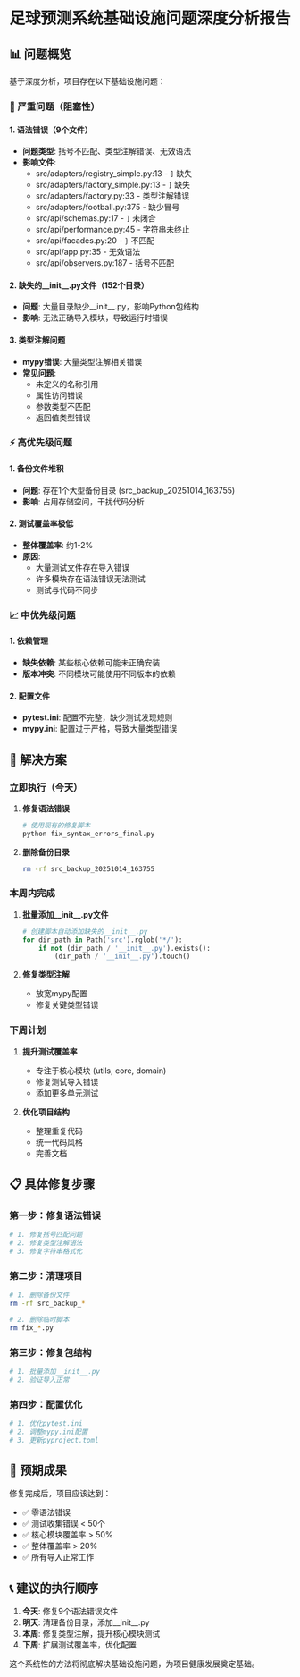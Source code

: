 # 足球预测系统基础设施问题深度分析报告

## 📊 问题概览

基于深度分析，项目存在以下基础设施问题：

### 🚨 严重问题（阻塞性）

#### 1. 语法错误（9个文件）
- **问题类型**: 括号不匹配、类型注解错误、无效语法
- **影响文件**: 
  - src/adapters/registry_simple.py:13 - `]` 缺失
  - src/adapters/factory_simple.py:13 - `]` 缺失  
  - src/adapters/factory.py:33 - 类型注解错误
  - src/adapters/football.py:375 - 缺少冒号
  - src/api/schemas.py:17 - `]` 未闭合
  - src/api/performance.py:45 - 字符串未终止
  - src/api/facades.py:20 - `}` 不匹配
  - src/api/app.py:35 - 无效语法
  - src/api/observers.py:187 - 括号不匹配

#### 2. 缺失的__init__.py文件（152个目录）
- **问题**: 大量目录缺少__init__.py，影响Python包结构
- **影响**: 无法正确导入模块，导致运行时错误

#### 3. 类型注解问题
- **mypy错误**: 大量类型注解相关错误
- **常见问题**:
  - 未定义的名称引用
  - 属性访问错误
  - 参数类型不匹配
  - 返回值类型错误

### ⚡ 高优先级问题

#### 1. 备份文件堆积
- **问题**: 存在1个大型备份目录 (src_backup_20251014_163755)
- **影响**: 占用存储空间，干扰代码分析

#### 2. 测试覆盖率极低
- **整体覆盖率**: 约1-2%
- **原因**: 
  - 大量测试文件存在导入错误
  - 许多模块存在语法错误无法测试
  - 测试与代码不同步

### 📈 中优先级问题

#### 1. 依赖管理
- **缺失依赖**: 某些核心依赖可能未正确安装
- **版本冲突**: 不同模块可能使用不同版本的依赖

#### 2. 配置文件
- **pytest.ini**: 配置不完整，缺少测试发现规则
- **mypy.ini**: 配置过于严格，导致大量类型错误

## 🔧 解决方案

### 立即执行（今天）

1. **修复语法错误**
   ```bash
   # 使用现有的修复脚本
   python fix_syntax_errors_final.py
   ```

2. **删除备份目录**
   ```bash
   rm -rf src_backup_20251014_163755
   ```

### 本周内完成

1. **批量添加__init__.py文件**
   ```python
   # 创建脚本自动添加缺失的__init__.py
   for dir_path in Path('src').rglob('*/'):
       if not (dir_path / '__init__.py').exists():
           (dir_path / '__init__.py').touch()
   ```

2. **修复类型注解**
   - 放宽mypy配置
   - 修复关键类型错误

### 下周计划

1. **提升测试覆盖率**
   - 专注于核心模块 (utils, core, domain)
   - 修复测试导入错误
   - 添加更多单元测试

2. **优化项目结构**
   - 整理重复代码
   - 统一代码风格
   - 完善文档

## 📋 具体修复步骤

### 第一步：修复语法错误
```bash
# 1. 修复括号匹配问题
# 2. 修复类型注解语法
# 3. 修复字符串格式化
```

### 第二步：清理项目
```bash
# 1. 删除备份文件
rm -rf src_backup_*

# 2. 删除临时脚本
rm fix_*.py
```

### 第三步：修复包结构
```bash
# 1. 批量添加__init__.py
# 2. 验证导入正常
```

### 第四步：配置优化
```bash
# 1. 优化pytest.ini
# 2. 调整mypy.ini配置
# 3. 更新pyproject.toml
```

## 🎯 预期成果

修复完成后，项目应该达到：
- ✅ 零语法错误
- ✅ 测试收集错误 < 50个
- ✅ 核心模块覆盖率 > 50%
- ✅ 整体覆盖率 > 20%
- ✅ 所有导入正常工作

## 📞 建议的执行顺序

1. **今天**: 修复9个语法错误文件
2. **明天**: 清理备份目录，添加__init__.py
3. **本周**: 修复类型注解，提升核心模块测试
4. **下周**: 扩展测试覆盖率，优化配置

这个系统性的方法将彻底解决基础设施问题，为项目健康发展奠定基础。
